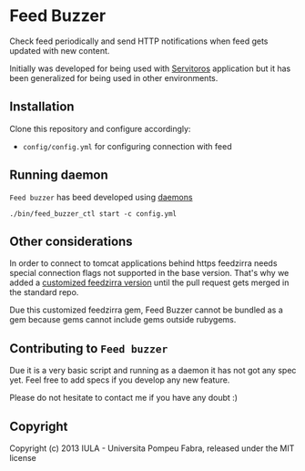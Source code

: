 # Feed Buzzer

Check feed periodically and send HTTP notifications when feed gets updated with new content.

Initially was developed for being used with [Servitoros](https://github.com/landtax/serivitoros)
 application but it has been generalized for being used in other environments.

## Installation

Clone this repository and configure accordingly:

* `config/config.yml` for configuring connection with feed

## Running daemon

`Feed buzzer` has beed developed using [daemons](https://github.com/ghazel/daemons)

    ./bin/feed_buzzer_ctl start -c config.yml

## Other considerations

In order to connect to tomcat applications behind https feedzirra needs
special connection flags not supported in the base version. That's why
we added a [customized feedzirra version](http://github.com/landtax/feedzirra) until the pull request gets
merged in the standard repo.

Due this customized feedzirra gem, Feed Buzzer cannot be bundled as a
gem because gems cannot include gems outside rubygems.

## Contributing to `Feed buzzer`
 
Due it is a very basic script and running as a daemon it has not got any
spec yet. Feel free to add specs if you develop any new feature.

Please do not hesitate to contact me if you have any doubt :)

## Copyright

Copyright (c) 2013 IULA - Universita Pompeu Fabra, released under the MIT license


